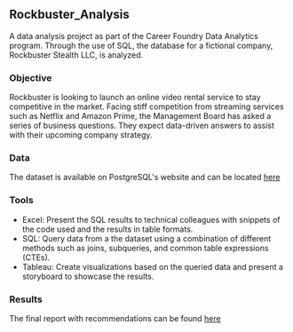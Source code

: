 ## Rockbuster_Analysis

A data analysis project as part of the Career Foundry Data Analytics program. Through the use of SQL, the database for a fictional company, Rockbuster Stealth LLC, is analyzed. 

### Objective

Rockbuster is looking to launch an online video rental service to stay competitive in the market. Facing stiff competition from streaming services such as Netflix and Amazon Prime, the Management Board has asked a series of business questions. They expect data-driven answers to assist with their upcoming company strategy.

### Data

The dataset is available on PostgreSQL's website and can be located [here](https://www.postgresqltutorial.com/wp-content/uploads/2019/05/dvdrental.zip)

### Tools

- Excel: Present the SQL results to technical colleagues with snippets of the code used and the results in table formats.
- SQL: Query data from a the dataset using a combination of different methods such as joins, subqueries, and common table expressions (CTEs).
- Tableau: Create visualizations based on the queried data and present a storyboard to showcase the results.

### Results

The final report with recommendations can be found [here](https://github.com/bryan-limbo/Rockbuster_Analysis/blob/main/Rockbuster%20Analysis%20Presentation.pdf)
